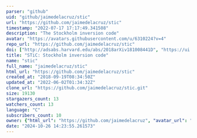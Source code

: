 ```yaml
---
parser: "github"
uid: "github/jaimedelacruz/stic"
url: "https://github.com/jaimedelacruz/stic"
timestamp: "2022-07-17 17:17:49.341508"
description: "The Stockholm inversion code"
avatar: "https://avatars.githubusercontent.com/u/6310224?v=4"
repo_url: "https://github.com/jaimedelacruz/stic"
doi: ["http://adsabs.harvard.edu/abs/2018arXiv181008441D", "https://ui.adsabs.harvard.edu/abs/2018ascl.soft10014D/abstract"]
title: "STiC: Stockholm inversion code"
name: "stic"
full_name: "jaimedelacruz/stic"
html_url: "https://github.com/jaimedelacruz/stic"
created_at: "2018-09-19T08:34:50Z"
updated_at: "2022-06-02T01:34:32Z"
clone_url: "https://github.com/jaimedelacruz/stic.git"
size: 19130
stargazers_count: 13
watchers_count: 13
language: "C"
subscribers_count: 10
owner: {"html_url": "https://github.com/jaimedelacruz", "avatar_url": "https://avatars.githubusercontent.com/u/6310224?v=4", "login": "jaimedelacruz", "type": "User"}
date: "2024-10-26 14:23:55.261573"
---
```

